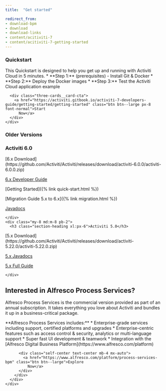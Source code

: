 ```yaml
---
title:  "Get started"

redirect_from:
- download-bpm
- download
- download-links
- content/acitiviti-7
- content/acitiviti-7-getting-started
---
```

<div class="three-cards">
  <div class="three-cards__wrap">
    <div class="card three-cards__card">
      <h3 class="card__title">Quickstart</h3>

<div class="card__content" markdown='1'>
This Quickstart is designed to help you get up and running with Activiti
Cloud in 5 minutes.
* **Step 1:** (prerequisites) - Install Git & Docker
* **Step 2:** Deploy the Docker images
* **Step 3:** Test the Activiti Cloud application example
</div>

      <div class="three-cards__card-cta">
        <a href="https://activiti.gitbook.io/activiti-7-developers-guide/getting-started/getting-started" class="btn btn--large px-8 font-normal">Start
          Now</a>
      </div>
    </div>

  </div>
</div>

<div class="wrap py-4 xl:py-16 text-center">
  <h3 class="section-heading text-center">Older Versions</h3>
  <div class="flex flex-wrap justify-around">
    <div class="my-8 md:m-8 pb-2">
      <h3 class="section-heading xl:px-6">Activiti 6.0</h3>
      
<div markdown='1'>
[6.x
Download](https://github.com/Activiti/Activiti/releases/download/activiti-6.0.0/activiti-6.0.0.zip)

[6.x Developer Guide](/userguide)

[Getting Started]({% link quick-start.html %})

[Migration Guide 5.x to 6.x]({% link migration.html %})

[Javadocs](/javadocs)
</div>
      
    </div>
    <div class="my-8 md:m-8 pb-2">
      <h3 class="section-heading xl:px-6">Activiti 5.0</h3>
      
<div markdown='1'>
[5.x
Download](https://github.com/Activiti/Activiti/releases/download/activiti-5.22.0/activiti-5.22.0.zip)

[5.x Javadocs](/javadocs)

[5.x Full
Guide](https://github.com/Activiti/Activiti/releases/tag/activiti-5.22.0)
</div>
      
    </div>
  </div>
</div>

<div class="bg-grey-light py-8 xl:py-16">
  <div class="wrap py-3 xl:pt-0">
    <div class="card border-grey">
      <h2 class="card__title text-center">Interested in Alfresco Process
        Services?</h2>
      <div class="card__content py-2 lg:pb-8 xl:px-8">
        <p>Alfresco Process Services is the commercial version provided as part of an annual subscription. It takes everything you love about Activiti and bundles it up in a business-critical package.</p>
        <div class="flex flex-wrap mt-4 justify-between">
          
<div class="mb-4 md:mr-8" markdown='1'>
**Alfresco Process Services includes:**
* Enterprise-grade services including support, certified platforms
and upgrades
* Enterprise-centric features such as access control & security,
analytics or multi-language support
* Super fast UI development & teamwork
* Integration with the [Alfresco Digital Business
Platform](https://www.alfresco.com/platform)
</div>
          
          <div class="self-center text-center mb-4 mx-auto">
            <a href="https://www.alfresco.com/platform/process-services-bpm" class="btn btn--large">Explore
              Now</a>
          </div>
        </div>
      </div>
    </div>
  </div>
</div>
